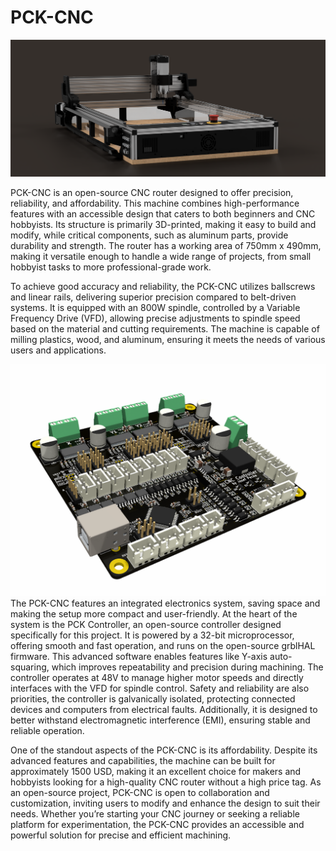 # PCK-CNC
![image](https://github.com/PecaJosef/PCK-CNC/blob/90a9035d775fb79e20561c4b230fafb25a5f553c/Pictures/PCK-CNC%20Render.png)

PCK-CNC is an open-source CNC router designed to offer precision, reliability, and affordability. This machine combines high-performance features with an accessible design that caters to both beginners and CNC hobbyists. Its structure is primarily 3D-printed, making it easy to build and modify, while critical components, such as aluminum parts, provide durability and strength. The router has a working area of 750mm x 490mm, making it versatile enough to handle a wide range of projects, from small hobbyist tasks to more professional-grade work.

To achieve good accuracy and reliability, the PCK-CNC utilizes ballscrews and linear rails, delivering superior precision compared to belt-driven systems. It is equipped with an 800W spindle, controlled by a Variable Frequency Drive (VFD), allowing precise adjustments to spindle speed based on the material and cutting requirements. The machine is capable of milling plastics, wood, and aluminum, ensuring it meets the needs of various users and applications.

![controller](Pictures/PCK-Controller.png)
The PCK-CNC features an integrated electronics system, saving space and making the setup more compact and user-friendly. At the heart of the system is the PCK Controller, an open-source controller designed specifically for this project. It is powered by a 32-bit microprocessor, offering smooth and fast operation, and runs on the open-source grblHAL firmware. This advanced software enables features like Y-axis auto-squaring, which improves repeatability and precision during machining.
The controller operates at 48V to manage higher motor speeds and directly interfaces with the VFD for spindle control. Safety and reliability are also priorities, the controller is galvanically isolated, protecting connected devices and computers from electrical faults. Additionally, it is designed to better withstand electromagnetic interference (EMI), ensuring stable and reliable operation.

One of the standout aspects of the PCK-CNC is its affordability. Despite its advanced features and capabilities, the machine can be built for approximately 1500 USD, making it an excellent choice for makers and hobbyists looking for a high-quality CNC router without a high price tag.
As an open-source project, PCK-CNC is open to collaboration and customization, inviting users to modify and enhance the design to suit their needs. Whether you’re starting your CNC journey or seeking a reliable platform for experimentation, the PCK-CNC provides an accessible and powerful solution for precise and efficient machining.
